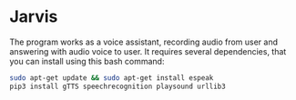 # Jarvis
The program works as a voice assistant, recording audio from user and answering with audio voice to user.
It requires several dependencies, that you can install using this bash command:
```bash
sudo apt-get update && sudo apt-get install espeak
pip3 install gTTS speechrecognition playsound urllib3
```